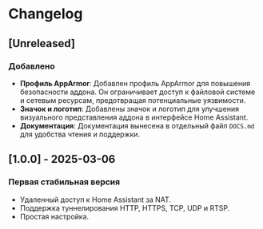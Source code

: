 # Changelog

## [Unreleased]

### Добавлено

- **Профиль AppArmor**: Добавлен профиль AppArmor для повышения безопасности аддона. Он ограничивает доступ к файловой системе и сетевым ресурсам, предотвращая потенциальные уязвимости.
- **Значок и логотип**: Добавлены значок и логотип для улучшения визуального представления аддона в интерфейсе Home Assistant.
- **Документация**: Документация вынесена в отдельный файл `DOCS.md` для удобства чтения и поддержки.

## [1.0.0] - 2025-03-06

### Первая стабильная версия

- Удаленный доступ к Home Assistant за NAT.
- Поддержка туннелирования HTTP, HTTPS, TCP, UDP и RTSP.
- Простая настройка.

